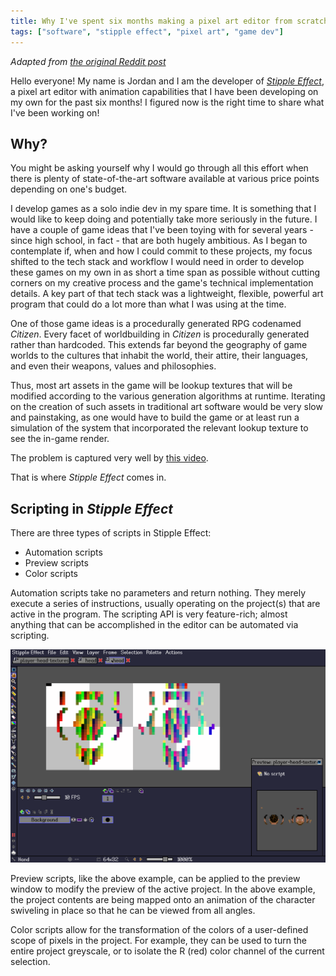 ```yaml
---
title: Why I've spent six months making a pixel art editor from scratch
tags: ["software", "stipple effect", "pixel art", "game dev"]
---
```

*Adapted from [the original Reddit post](https://www.reddit.com/r/gamedev/comments/1cy48fo/why_ive_spent_six_months_making_a_pixel_art/)*

Hello everyone! My name is Jordan and I am the developer of [_Stipple Effect_](/projects/stipple-effect), a pixel art editor with animation capabilities that I have been developing on my own for the past six months! I figured now is the right time to share what I've been working on!

## Why?

You might be asking yourself why I would go through all this effort when there is plenty of state-of-the-art software available at various price points depending on one's budget.

I develop games as a solo indie dev in my spare time. It is something that I would like to keep doing and potentially take more seriously in the future. I have a couple of game ideas that I've been toying with for several years - since high school, in fact - that are both hugely ambitious. As I began to contemplate if, when and how I could commit to these projects, my focus shifted to the tech stack and workflow I would need in order to develop these games on my own in as short a time span as possible without cutting corners on my creative process and the game's technical implementation details. A key part of that tech stack was a lightweight, flexible, powerful art program that could do a lot more than what I was using at the time.

One of those game ideas is a procedurally generated RPG codenamed _Citizen_. Every facet of worldbuilding in _Citizen_ is procedurally generated rather than hardcoded. This extends far beyond the geography of game worlds to the cultures that inhabit the world, their attire, their languages, and even their weapons, values and philosophies.

Thus, most art assets in the game will be lookup textures that will be modified according to the various generation algorithms at runtime. Iterating on the creation of such assets in traditional art software would be very slow and painstaking, as one would have to build the game or at least run a simulation of the system that incorporated the relevant lookup texture to see the in-game render.

The problem is captured very well by [this video](https://www.youtube.com/watch?v=HsOKwUwL1bE).

That is where _Stipple Effect_ comes in.

## Scripting in _Stipple Effect_

There are three types of scripts in Stipple Effect:

* Automation scripts
* Preview scripts
* Color scripts

Automation scripts take no parameters and return nothing. They merely execute a series of instructions, usually operating on the project(s) that are active in the program. The scripting API is very feature-rich; almost anything that can be accomplished in the editor can be automated via scripting.

![A preview script in action](https://raw.githubusercontent.com/jbunke/se-docs/master/assets/graphics/complex-preview.gif)

Preview scripts, like the above example, can be applied to the preview window to modify the preview of the active project. In the above example, the project contents are being mapped onto an animation of the character swiveling in place so that he can be viewed from all angles.

Color scripts allow for the transformation of the colors of a user-defined scope of pixels in the project. For example, they can be used to turn the entire project greyscale, or to isolate the R (red) color channel of the current selection.
